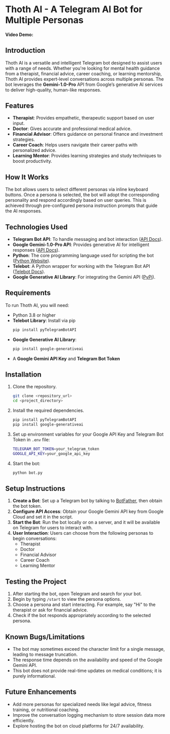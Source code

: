 # Thoth AI - A Telegram AI Bot for Multiple Personas

#### Video Demo: <URL HERE>

## Introduction

Thoth AI is a versatile and intelligent Telegram bot designed to assist users with a range of needs. Whether you're looking for mental health guidance from a therapist, financial advice, career coaching, or learning mentorship, Thoth AI provides expert-level conversations across multiple personas. The bot leverages the **Gemini-1.0-Pro** API from Google’s generative AI services to deliver high-quality, human-like responses.

## Features

- **Therapist**: Provides empathetic, therapeutic support based on user input.
- **Doctor**: Gives accurate and professional medical advice.
- **Financial Advisor**: Offers guidance on personal finance and investment strategies.
- **Career Coach**: Helps users navigate their career paths with personalized advice.
- **Learning Mentor**: Provides learning strategies and study techniques to boost productivity.

## How It Works

The bot allows users to select different personas via inline keyboard buttons. Once a persona is selected, the bot will adopt the corresponding personality and respond accordingly based on user queries. This is achieved through pre-configured persona instruction prompts that guide the AI responses.

## Technologies Used

- **Telegram Bot API**: To handle messaging and bot interaction ([API Docs](https://core.telegram.org/bots/api)).
- **Google Gemini-1.0-Pro API**: Provides generative AI for intelligent responses ([API Docs](https://ai.google.dev/gemini-api/docs)).
- **Python**: The core programming language used for scripting the bot ([Python Website](https://www.python.org/downloads/)).
- **Telebot**: A Python wrapper for working with the Telegram Bot API ([Telebot Docs](https://pytba.readthedocs.io/en/latest/)).
- **Google Generative AI Library**: For integrating the Gemini API ([PyPi](https://pypi.org/project/google-generativeai/)).

## Requirements

To run Thoth AI, you will need:

- Python 3.8 or higher
- **Telebot Library**: Install via pip 
    ```bash
    pip install pyTelegramBotAPI
    ```
- **Google Generative AI Library**:
    ```bash
    pip install google-generativeai
    ```
- A **Google Gemini API Key** and **Telegram Bot Token**

## Installation

1. Clone the repository.
    ```bash
    git clone <repository_url>
    cd <project_directory>
    ```

2. Install the required dependencies.
    ```bash
    pip install pyTelegramBotAPI
    pip install google-generativeai
    ```

3. Set up environment variables for your Google API Key and Telegram Bot Token in `.env` file:
    ```bash
    TELEGRAM_BOT_TOKEN=your_telegram_token
    GOOGLE_API_KEY=your_google_api_key
    ```

4. Start the bot:
    ```bash
    python bot.py
    ```

## Setup Instructions

1. **Create a Bot**: Set up a Telegram bot by talking to [BotFather](https://t.me/BotFather), then obtain the bot token.
2. **Configure API Access**: Obtain your Google Gemini API key from Google Cloud and set it in the script.
3. **Start the Bot**: Run the bot locally or on a server, and it will be available on Telegram for users to interact with.
4. **User Interaction**: Users can choose from the following personas to begin conversations:
    - Therapist
    - Doctor
    - Financial Advisor
    - Career Coach
    - Learning Mentor

## Testing the Project

1. After starting the bot, open Telegram and search for your bot.
2. Begin by typing `/start` to view the persona options.
3. Choose a persona and start interacting. For example, say "Hi" to the therapist or ask for financial advice.
4. Check if the bot responds appropriately according to the selected persona.

## Known Bugs/Limitations

- The bot may sometimes exceed the character limit for a single message, leading to message truncation.
- The response time depends on the availability and speed of the Google Gemini API.
- This bot does not provide real-time updates on medical conditions; it is purely informational.

## Future Enhancements

- Add more personas for specialized needs like legal advice, fitness training, or nutritional coaching.
- Improve the conversation logging mechanism to store session data more efficiently.
- Explore hosting the bot on cloud platforms for 24/7 availability.
